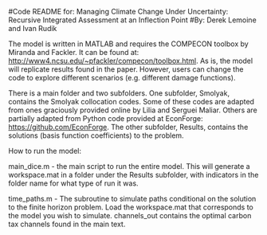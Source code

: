 #Code README for: Managing Climate Change Under Uncertainty: Recursive Integrated Assessment at an Inflection Point
#By: Derek Lemoine and Ivan Rudik

The model is written in MATLAB and requires the COMPECON toolbox by Miranda and Fackler. It can be found at: http://www4.ncsu.edu/~pfackler/compecon/toolbox.html. As is, the model will replicate results found in the paper. However, users can change the code to explore different scenarios (e.g. different damage functions).

There is a main folder and two subfolders. One subfolder, Smolyak, contains the Smolyak collocation codes. Some of these codes are adapted from ones graciously provided online by Lilia and Serguei Maliar. Others are partially adapted from Python code provided at EconForge: https://github.com/EconForge. The other subfolder, Results, contains the solutions (basis function coefficients) to the problem.

How to run the model:

main_dice.m - the main script to run the entire model. This will generate a workspace.mat in a folder under the Results subfolder, with indicators in the folder name for what type of run it was.

time_paths.m - The subroutine to simulate paths conditional on the solution to the finite horizon problem. Load the workspace.mat that corresponds to the model you wish to simulate. channels_out contains the optimal carbon tax channels found in the main text.
